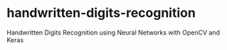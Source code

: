 # handwritten-digits-recognition
Handwritten Digits Recognition using Neural Networks with OpenCV and Keras
